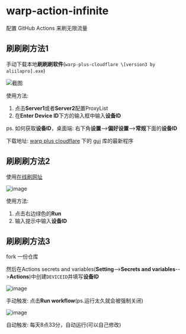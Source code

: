 # warp-action-infinite
配置 GitHub Actions 来刷无限流量

## 刷刷刷方法1

手动下载本地**刷刷刷软件**(`warp-plus-cloudflare \[version3 by aliilapro].exe`)

![截图](https://github.com/warp-plus-cloudflare/gui/blob/main/ScreenShot/Capture.jpg)

使用方法: 
1. 点击**Server1**或者**Server2**配置ProxyList
2. 在**Enter Device ID**下方的输入框中输入**设备ID**

ps. 如何获取**设备ID**，桌面端: 右下角**设置**-->**偏好设置**-->**常规**下面的**设备ID**

下载地址: [warp plus cloudflare](https://github.com/warp-plus-cloudflare) 下的 [gui](https://github.com/warp-plus-cloudflare/gui) 库的最新程序

## 刷刷刷方法2

使用[在线刷网址](https://replit.com/@wdm1732418365/warp)

![image](https://github.com/ACG-Q/warp-action-infinite/assets/47310744/17037a89-fd79-4917-8aea-f9caaedd6503)

使用方法: 
1. 点击右边绿色的**Run**
2. 输入提示中输入**设备ID**


## 刷刷刷方法3

fork 一份仓库

然后在Actions secrets and variables(**Setting**-->**Secrets and variables**-->**Actions**)中创建`DEVICEID`并填写**设备ID**

![image](https://github.com/ACG-Q/warp-action-infinite/assets/47310744/166117b8-ca72-4d48-bb3c-dbc191e13562)

手动触发: 点击**Run workflow**(ps.运行太久就会被强制关闭)

![image](https://github.com/ACG-Q/warp-action-infinite/assets/47310744/d76142d8-1848-4d6f-9901-ac24683a4726)

自动触发: 每天8点33分，自动运行(可以自己修改)
